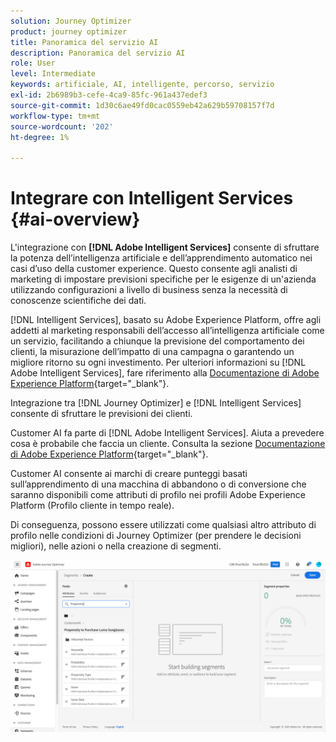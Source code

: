 ```yaml
---
solution: Journey Optimizer
product: journey optimizer
title: Panoramica del servizio AI
description: Panoramica del servizio AI
role: User
level: Intermediate
keywords: artificiale, AI, intelligente, percorso, servizio
exl-id: 2b6989b3-cefe-4ca9-85fc-961a437edef3
source-git-commit: 1d30c6ae49fd0cac0559eb42a629b59708157f7d
workflow-type: tm+mt
source-wordcount: '202'
ht-degree: 1%

---
```


# Integrare con Intelligent Services {#ai-overview}

L&#39;integrazione con **[!DNL Adobe Intelligent Services]** consente di sfruttare la potenza dell’intelligenza artificiale e dell’apprendimento automatico nei casi d’uso della customer experience. Questo consente agli analisti di marketing di impostare previsioni specifiche per le esigenze di un&#39;azienda utilizzando configurazioni a livello di business senza la necessità di conoscenze scientifiche dei dati.

[!DNL Intelligent Services], basato su Adobe Experience Platform, offre agli addetti al marketing responsabili dell’accesso all’intelligenza artificiale come un servizio, facilitando a chiunque la previsione del comportamento dei clienti, la misurazione dell’impatto di una campagna o garantendo un migliore ritorno su ogni investimento. Per ulteriori informazioni su [!DNL Adobe Intelligent Services], fare riferimento alla [Documentazione di Adobe Experience Platform](https://experienceleague.adobe.com/docs/experience-platform/intelligent-services/home.html){target="_blank"}.

Integrazione tra [!DNL Journey Optimizer] e [!DNL Intelligent Services] consente di sfruttare le previsioni dei clienti.

Customer AI fa parte di [!DNL Adobe Intelligent Services]. Aiuta a prevedere cosa è probabile che faccia un cliente. Consulta la sezione [Documentazione di Adobe Experience Platform](https://experienceleague.adobe.com/docs/experience-platform/intelligent-services/customer-ai/overview.html){target="_blank"}.

Customer AI consente ai marchi di creare punteggi basati sull’apprendimento di una macchina di abbandono o di conversione che saranno disponibili come attributi di profilo nei profili Adobe Experience Platform (Profilo cliente in tempo reale).

Di conseguenza, possono essere utilizzati come qualsiasi altro attributo di profilo nelle condizioni di Journey Optimizer (per prendere le decisioni migliori), nelle azioni o nella creazione di segmenti.

![](assets/customer-ai.png)

